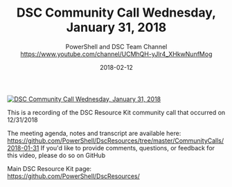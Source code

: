 ﻿---
title: DSC Community Call   Wednesday, January 31, 2018
date: 2018-02-12
tags: PowerShell, Microsoft, English, CommunityCall, PowerShell Team
author: PowerShell and DSC Team Channel https://www.youtube.com/channel/UCMhQH-yJlr4_XHkwNunfMog
---

[![DSC Community Call   Wednesday, January 31, 2018](https://i2.ytimg.com/vi/e1xrlaWQ2WQ/hqdefault.jpg "DSC Community Call   Wednesday, January 31, 2018")](https://www.youtube.com/watch?v=e1xrlaWQ2WQ)

This is a recording of the DSC Resource Kit community call that occurred on 12/31/2018

The meeting agenda, notes and transcript are available here: https://github.com/PowerShell/DscResources/tree/master/CommunityCalls/2018-01-31
If you'd like to provide comments, questions, or feedback for this video, please do so on GitHub

Main DSC Resource Kit page: https://github.com/PowerShell/DscResources/
